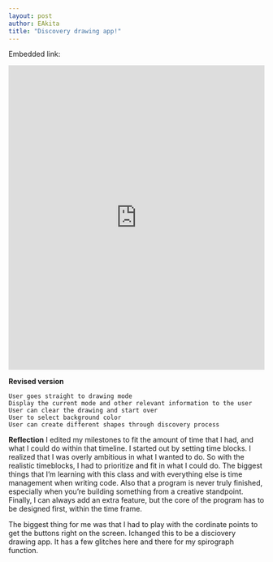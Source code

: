 ```yaml
---
layout: post
author: EAkita
title: "Discovery drawing app!"
---
```

    
    
Embedded link:

<iframe src="https://trinket.io/embed/python/fe1aedae83" width="100%" height="600" frameborder="0" marginwidth="0" marginheight="0" allowfullscreen></iframe>


**Revised version**

    User goes straight to drawing mode
    Display the current mode and other relevant information to the user
    User can clear the drawing and start over
    User to select background color
    User can create different shapes through discovery process

**Reflection**
I edited my milestones to fit the amount of time that I had, and what I could do within that timeline. I started out by setting time blocks. I realized that I was overly ambitious in what I wanted to do. So with the realistic timeblocks, I had to prioritize and fit in what I could do. The biggest things that I’m learning with this class and with everything else is time management when writing code. Also that a program is never truly finished, especially when you’re building something from a creative standpoint. Finally, I can always add an extra feature, but the core of the program has to be designed first, within the time frame.

The biggest thing for me was that I had to play with the cordinate points to get the buttons right on the screen. Ichanged this to be a disciovery drawing app. It has a few glitches here and there for my spirograph function. 
